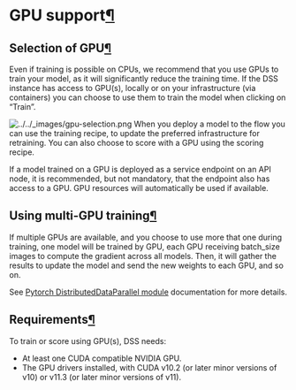 GPU support[¶](#gpu-support "Permalink to this heading")
========================================================



Selection of GPU[¶](#selection-of-gpu "Permalink to this heading")
------------------------------------------------------------------


Even if training is possible on CPUs, we recommend that you use GPUs to train your model, as it will significantly reduce the training time.
If the DSS instance has access to GPU(s), locally or on your infrastructure (via containers) you can choose to use them to train the model when clicking on “Train”.


![../../_images/gpu-selection.png](../../_images/gpu-selection.png)
When you deploy a model to the flow you can use the training recipe, to update the preferred infrastructure for retraining.
You can also choose to score with a GPU using the scoring recipe.


If a model trained on a GPU is deployed as a service endpoint on an API node, it is recommended, but not mandatory, that the endpoint also has
access to a GPU. GPU resources will automatically be used if available.




Using multi\-GPU training[¶](#using-multi-gpu-training "Permalink to this heading")
-----------------------------------------------------------------------------------


If multiple GPUs are available, and you choose to use more that one during training, one model will be trained by GPU, each GPU receiving batch\_size images to compute the gradient across all models.
Then, it will gather the results to update the model and send the new weights to each GPU, and so on.


See [Pytorch DistributedDataParallel module](https://pytorch.org/docs/stable/generated/torch.nn.parallel.DistributedDataParallel.html) documentation for more details.




Requirements[¶](#requirements "Permalink to this heading")
----------------------------------------------------------


To train or score using GPU(s), DSS needs:


* At least one CUDA compatible NVIDIA GPU.
* The GPU drivers installed, with CUDA v10\.2 (or later minor versions of v10\) or v11\.3 (or later minor versions of v11\).